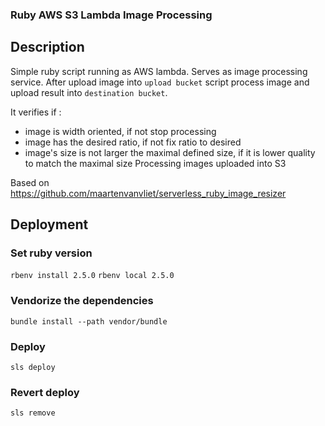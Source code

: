 ### Ruby AWS S3 Lambda Image Processing

## Description
Simple ruby script running as AWS lambda. Serves as image processing service. After upload image into `upload bucket`  script process image and upload result into `destination bucket`.

It verifies if :
- image is width oriented, if not stop processing
- image has the desired ratio, if not fix ratio to desired
- image's size is not larger the maximal defined size, if it is lower quality to match the maximal size
Processing images uploaded into S3

Based on https://github.com/maartenvanvliet/serverless_ruby_image_resizer

## Deployment

### Set ruby version
```rbenv install 2.5.0```
```rbenv local 2.5.0```

### Vendorize the dependencies
```bundle install --path vendor/bundle```

### Deploy
```sls deploy```

### Revert deploy
```sls remove```
